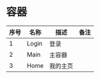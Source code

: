 # 容器

| 序号 | 名称  | 描述     | 备注 |
| ---- | ----- | -------- | ---- |
| 1    | Login | 登录     |      |
| 2    | Main  | 主容器   |      |
| 3    | Home  | 我的主页 |      |
